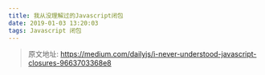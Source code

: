 ```yaml
---
title: 我从没理解过的Javascript闭包
date: 2019-01-03 13:20:03
tags: Javascript 闭包
---
```

> 原文地址: https://medium.com/dailyjs/i-never-understood-javascript-closures-9663703368e8